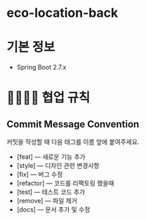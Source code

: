 # eco-location-back

# 기본 정보
- Spring Boot 2.7.x

# 👨‍👨‍👧‍👦 협업 규칙
## Commit Message Convention

커밋을 작성할 때 다음 태그를 이름 앞에 붙여주세요.

- [feat] — 새로운 기능 추가
- [style] — 디자인 관련 변경사항
- [fix] — 버그 수정
- [refactor] — 코드를 리팩토링 했을때
- [test] — 테스트 코드 추가
- [remove] — 파일 제거
- [docs] — 문서 추가 및 수정
